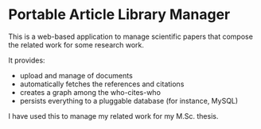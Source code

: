 Portable Article Library Manager
============

This is a web-based application to manage scientific papers that compose the related work for some research work.

It provides:
 * upload and manage of documents
 * automatically fetches the references and citations
 * creates a graph among the who-cites-who
 * persists everything to a pluggable database (for instance, MySQL)

I have used this to manage my related work for my M.Sc. thesis.
